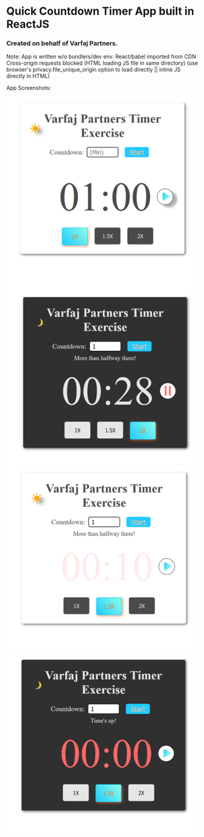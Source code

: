 # Quick Countdown Timer App built in ReactJS

### Created on behalf of Varfaj Partners.

Note: App is written w/o bundlers/dev env. React/babel imported from CDN 
Cross-origin requests blocked (HTML loading JS file in same directory)
(use browser's privacy.file_unique_origin option to load directly || inline JS directly in HTML)

App Screenshots:

![Initial App State](./timer-screenshot1.svg)
![Halfway App State](./timer-screenshot2.svg)
![Flickering Red Text](./timer-screenshot3.svg)
![Final State (no flickers)](./timer-screenshot4.svg)

